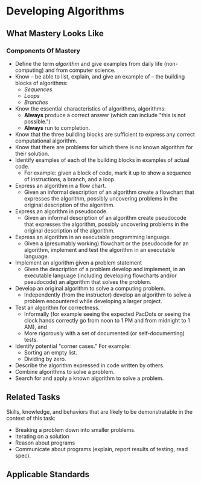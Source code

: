 # Developing Algorithms

## What Mastery Looks Like

### Components Of Mastery

* Define the term _algorithm_ and give examples from daily life (non-computing) and from computer science.
* Know – be able to list, explain, and give an example of – the building blocks of algorithms:
  - _Sequences_
  - _Loops_
  - _Branches_
* Know the essential characteristics of algorithms, algorithms:
  - **Always** produce a correct answer (which can include "this is not possible.")
  - **Always** run to completion.
* Know that the three building blocks are sufficient to express any correct computational algorithm.
* Know that there are problems for which there is no known algorithm for their solution.
* Identify examples of each of the building blocks in examples of actual code.
  - For example: given a block of code, mark it up to show a sequence of instructions, a branch, and a loop.
* Express an algorithm in a flow chart.
  - Given an informal description of an algorithm create a flowchart that expresses the algorithm, possibly uncovering problems in the original description of the algorithm.
* Express an algorithm in pseudocode.
  - Given an informal description of an algorithm create pseudocode that expresses the algorithm, possibly uncovering problems in the original description of the algorithm.
* Express an algorithm in an executable programming language.
  - Given a (presumably working) flowchart or the pseudocode for an algorithm, implement and test the algorithm in an executable language.
* Implement an algorithm given a problem statement
  - Given the description of a problem develop and implement, in an executable language (including developing flowcharts and/or pseudocode) an algorithm that solves the problem.
* Develop an original algorithm to solve a computing problem.
  - Independently (from the instructor) develop an algorithm to solve a problem encountered while developing a larger project.
* Test an algorithm for correctness.
  - Informally (for example seeing the expected PacDots or seeing the clock hands correctly go from noon to 1 PM and from midnight to 1 AM), and
  - More rigorously with a set of documented (or self-documenting) tests.
* Identify potential "corner cases." For example:
  - Sorting an empty list.
  - Dividing by zero.
* Describe the algorithm expressed in code written by others.
* Combine algorithms to solve a problem.
* Search for and apply a known algorithm to solve a problem.

## Related Tasks

Skills, knowledge, and behaviors that are likely to be demonstratable in the context of this task:

* Breaking a problem down into smaller problems.
* Iterating on a solution
* Reason about programs
* Communicate about programs (explain, report results of testing, read spec).

## Applicable Standards
